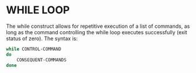# WHILE LOOP

The while construct allows for repetitive execution of a list of commands, as long as the command controlling the while loop executes successfully (exit status of zero). The syntax is:

```bash
while CONTROL-COMMAND
do 
    CONSEQUENT-COMMANDS
done
```
